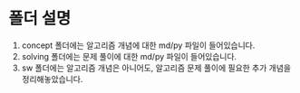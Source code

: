 # 폴더 설명

1. concept 폴더에는 알고리즘 개념에 대한 md/py 파일이 들어있습니다.
2. solving 폴더에는 문제 풀이에 대한 md/py 파일이 들어있습니다.
3. sw 폴더에는 알고리즘 개념은 아니어도, 알고리즘 문제 풀이에 필요한 추가 개념을 정리해놓았습니다.
